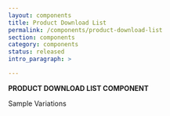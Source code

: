 ```yaml
---
layout: components
title: Product Download List
permalink: /components/product-download-list
section: components
category: components
status: released
intro_paragraph: >

---
```


__PRODUCT DOWNLOAD LIST COMPONENT__

Sample Variations
